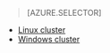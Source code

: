 > [AZURE.SELECTOR]
- [Linux cluster](/documentation/articles/hdinsight-hbase-tutorial-get-started-v1)
- [Windows cluster](/documentation/articles/hdinsight-hbase-tutorial-get-started-v1)
